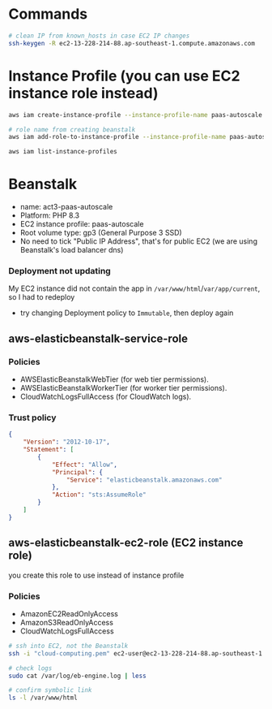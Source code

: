 # Commands
```bash
# clean IP from known_hosts in case EC2 IP changes
ssh-keygen -R ec2-13-228-214-88.ap-southeast-1.compute.amazonaws.com  
```

# Instance Profile (you can use EC2 instance role instead)
```bash
aws iam create-instance-profile --instance-profile-name paas-autoscale

# role name from creating beanstalk
aws iam add-role-to-instance-profile --instance-profile-name paas-autoscale --role-name aws-elasticbeanstalk-service-role

aws iam list-instance-profiles
```

# Beanstalk
- name: act3-paas-autoscale
- Platform: PHP 8.3
- EC2 instance profile: paas-autoscale
- Root volume type: gp3 (General Purpose 3 SSD)
- No need to tick "Public IP Address", that's for public EC2 (we are using Beanstalk's load balancer dns)

### Deployment not updating
My EC2 instance did not contain the app in `/var/www/html`/`var/app/current`, so I had to redeploy
- try changing Deployment policy to `Immutable`, then deploy again


## aws-elasticbeanstalk-service-role 
### Policies
- AWSElasticBeanstalkWebTier (for web tier permissions).
- AWSElasticBeanstalkWorkerTier (for worker tier permissions).
- CloudWatchLogsFullAccess (for CloudWatch logs).

### Trust policy
```json
{
    "Version": "2012-10-17",
    "Statement": [
        {
            "Effect": "Allow",
            "Principal": {
                "Service": "elasticbeanstalk.amazonaws.com"
            },
            "Action": "sts:AssumeRole"
        }
    ]
}
```

## aws-elasticbeanstalk-ec2-role (EC2 instance role)
you create this role to use instead of instance profile
### Policies
- AmazonEC2ReadOnlyAccess
- AmazonS3ReadOnlyAccess
- CloudWatchLogsFullAccess

```bash
# ssh into EC2, not the Beanstalk
ssh -i "cloud-computing.pem" ec2-user@ec2-13-228-214-88.ap-southeast-1.compute.amazonaws.com

# check logs
sudo cat /var/log/eb-engine.log | less

# confirm symbolic link
ls -l /var/www/html

```
